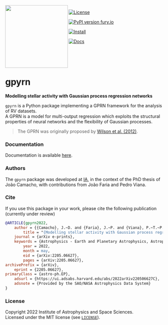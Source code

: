<a href="https://iastro-pt.github.io/gpyrn/">
    <img align="left" width="200" height="200" src="https://i.imgur.com/8jqfpoz.png"> 
</a>

[![License](https://img.shields.io/badge/license-MIT-blue.svg)](https://github.com/iastro-pt/gpyrn/blob/master/LICENSE)

[![PyPI version fury.io](https://badge.fury.io/py/gpyrn.svg)](https://pypi.org/project/gpyrn/)

[![Install](https://github.com/iastro-pt/gpyrn/actions/workflows/install.yml/badge.svg)](https://github.com/iastro-pt/gpyrn/actions/workflows/install.yml)

[![Docs](https://github.com/iastro-pt/gpyrn/actions/workflows/docs.yml/badge.svg)](https://github.com/iastro-pt/gpyrn/actions/workflows/docs.yml)


<br>
<br>
<br>

# gpyrn


**Modelling stellar activity with Gaussian process regression networks**

`gpyrn` is a Python package implementing a GPRN framework for the analysis of RV
datasets.  
A GPRN is a model for multi-output regression which exploits the
structural properties of neural networks and the flexibility of Gaussian
processes.

> The GPRN was originally proposed by 
  [Wilson et al. (2012)](https://icml.cc/2012/papers/329.pdf).


### Documentation

Documentation is available [here](https://iastro-pt.github.io/gpyrn).

### Authors

The `gpyrn` package was developed at [IA](https://www.iastro.pt), in the context
of the PhD thesis of João Camacho, with contributions from João Faria and
Pedro Viana.

### Cite

If you use this package in your work, please cite the following publication
(currently under review)

```bibtex
@ARTICLE{gpyrn2022,
    author = {{Camacho}, J.~D. and {Faria}, J.~P. and {Viana}, P.~T.~P.},
        title = "{Modelling stellar activity with Gaussian process regression networks}",
    journal = {arXiv e-prints},
    keywords = {Astrophysics - Earth and Planetary Astrophysics, Astrophysics - Solar and Stellar Astrophysics},
        year = 2022,
        month = may,
        eid = {arXiv:2205.06627},
        pages = {arXiv:2205.06627},
archivePrefix = {arXiv},
    eprint = {2205.06627},
primaryClass = {astro-ph.EP},
    adsurl = {https://ui.adsabs.harvard.edu/abs/2022arXiv220506627C},
    adsnote = {Provided by the SAO/NASA Astrophysics Data System}
}
```


### License

Copyright 2022 Institute of Astrophysics and Space Sciences.  
Licensed under the MIT license (see [`LICENSE`](https://github.com/iastro-pt/gpyrn/blob/main/LICENSE)).
